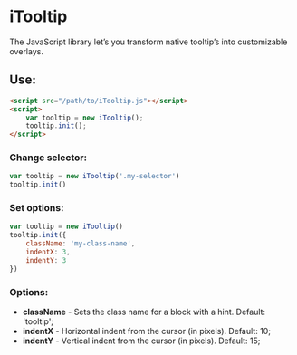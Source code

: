 # iTooltip
The JavaScript library let’s you transform native tooltip’s into customizable overlays.

## Use:
```html
<script src="/path/to/iTooltip.js"></script>
<script>
    var tooltip = new iTooltip();
    tooltip.init();
</script>
```

### Change selector:
```js
var tooltip = new iTooltip('.my-selector')
tooltip.init()
```

### Set options:
```js
var tooltip = new iTooltip()
tooltip.init({
    className: 'my-class-name',
    indentX: 3,
    indentY: 3
})
```

### Options:
* **className** - Sets the class name for a block with a hint. Default: 'tooltip';
* **indentX** - Horizontal indent from the cursor (in pixels). Default: 10;
* **indentY** - Vertical indent from the cursor (in pixels). Default: 15;
